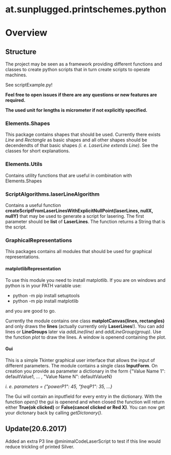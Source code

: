 # at.sunplugged.printschemes.python


# Overview

## Structure

The project may be seen as a framework providing different functions and classes to create python scripts that in turn create scripts to operate machines.

See scriptExample.py!

**Feel free to open issues if there are any questions or new features are required.**

**The used unit for lengths is micrometer if not explicitly specified.**


### Elements.Shapes

This package contains shapes that should be used. Currently there exists *Line* and *Rectangle* as basic shapes and all other shapes should be decendendts of that basic shapes *(i. e. LaserLine extends Line)*. See the classes for short explanations.

### Elements.Utils

Contains utility functions that are useful in combination with Elements.Shapes

### ScriptAlgorithms.laserLineAlgorithm

Contains a useful function **createScriptFromLaserLinesWithExplicitNullPoint(laserLines, nullX, nullY)** that may be used to generate a script for lasering. The first parameter should be **list** of **LaserLines**. The function returns a String that is the script.

### GraphicalRepresentations

This packages contains all modules that should be used for graphical representations.

#### matplotlibRepresentation

To use this module you need to install matplotlib. If you are on windows and python is in your PATH variable use: 
* python -m pip install setuptools
* python -m pip install matplotlib

and you are good to go.

Currently the module contains one class **matplotCanvas(lines, rectangles)** and only draws the **lines** (actually currently only **LaserLines**!). You can add lines or **LineGroups** later via *addLine(line)* and *addLineGroup(group)*.
Use the function *plot* to draw the lines. A window is openend containing the plot.

#### Gui

This is a simple Tkinter graphical user interface that allows the input of different parameters. 
The module contains a single class **InputForm**. On creation you provide as parameter a dictionary in the form {"Value Name 1": defaultValue1, ... , "Value Name N": defaultValueN}

*i. e. parameters = {"powerP1": 45, "freqP1": 35, ...}*

The Gui will contain an inputfield for every entry in the dictionary. With the function *open()* the gui is openend and when closed the function will return either **True(ok clicked)** or **False(cancel clicked or Red X)**.
You can now get your dictonary back by calling *getDictonary()*.

## Update(20.6.2017)

Added an extra P3 line @minimalCodeLaserScript to test if this line would reduce trickling of printed Silver. 

